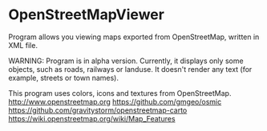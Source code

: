 # OpenStreetMapViewer
Program allows you viewing maps exported from OpenStreetMap, written in XML file.

WARNING: Program is in alpha version. Currently, it displays only some objects, such as roads, railways or landuse. It doesn't render any text (for example, streets or town names).

This program uses colors, icons and textures from OpenStreetMap.
http://www.openstreetmap.org
https://github.com/gmgeo/osmic
https://github.com/gravitystorm/openstreetmap-carto
https://wiki.openstreetmap.org/wiki/Map_Features